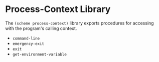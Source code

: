 # Process-Context Library

The `(scheme process-context)` library exports procedures
for accessing with the program's calling context.

- `command-line`
- `emergency-exit`
- `exit`
- `get-environment-variable`
